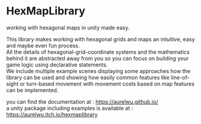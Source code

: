 # HexMapLibrary
working with hexagonal maps in unity made easy.

This library makes working with hexagonal grids and maps an intuitive, easy and maybe even fun process.  
All the details of hexagonal-grid-coordinate systems and the mathematics behind it are abstracted away from you so you can focus on building your game logic using declarative statements.  
We include multiple example scenes displaying some approaches how the library can be used and showing how easily common features like line-of-sight or turn-based movement with movement costs based on map features can be implemented.  

you can find the documentation at : https://aurelwu.github.io/  
a unity package including examples is available at : https://aurelwu.itch.io/hexmaplibrary
